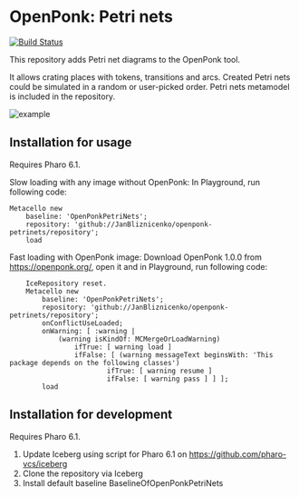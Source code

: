 # OpenPonk: Petri nets

[![Build Status](https://travis-ci.org/JanBliznicenko/openponk-petrinets.svg?branch=master)](https://travis-ci.org/JanBliznicenko/openponk-petrinets)

This repository adds Petri net diagrams to the OpenPonk tool. 

It allows crating places with tokens, transitions and arcs. Created Petri nets could be simulated in a random or user-picked order. Petri nets metamodel is included in the repository.

![example](http://www.mediafire.com/convkey/6324/fed28qgushayde6zg.jpg)

## Installation for usage

Requires Pharo 6.1.

Slow loading with any image without OpenPonk: In Playground, run following code:
```
Metacello new
    baseline: 'OpenPonkPetriNets';
    repository: 'github://JanBliznicenko/openponk-petrinets/repository';
    load
```
Fast loading with OpenPonk image: Download OpenPonk 1.0.0 from https://openponk.org/, open it and in Playground, run following code:
```
	IceRepository reset.
	Metacello new
		baseline: 'OpenPonkPetriNets';
		repository: 'github://JanBliznicenko/openponk-petrinets/repository';
		onConflictUseLoaded;
		onWarning: [ :warning | 
			(warning isKindOf: MCMergeOrLoadWarning)
				ifTrue: [ warning load ]
				ifFalse: [ (warning messageText beginsWith: 'This package depends on the following classes')
						ifTrue: [ warning resume ]
						ifFalse: [ warning pass ] ] ];
		load
 ```

## Installation for development

Requires Pharo 6.1.

1. Update Iceberg using script for Pharo 6.1 on https://github.com/pharo-vcs/iceberg
1. Clone the repository via Iceberg
1. Install default baseline BaselineOfOpenPonkPetriNets
